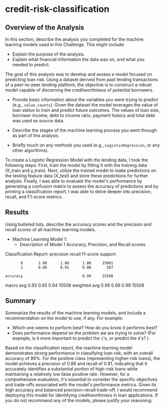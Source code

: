 # credit-risk-classification

## Overview of the Analysis

In this section, describe the analysis you completed for the machine learning models used in this Challenge. This might include:

* Explain the purpose of the analysis.
* Explain what financial information the data was on, and what you needed to predict.

The goal of this analysis was to develop and assess a model focused on predicting loan risk. Using a dataset derived from past lending transactions of a peer-to-peer lending platform, the objective is to construct a robust model capable of discerning the creditworthiness of potential borrowers.


* Provide basic information about the variables you were trying to predict (e.g., `value_counts`).
Given the dataset the model leverages the value of loan status to train and predict future outcomes. The values of loan size, borrower income, debt to income ratio, payment history and total debt was used as source data.

* Describe the stages of the machine learning process you went through as part of this analysis.
* Briefly touch on any methods you used (e.g., `LogisticRegression`, or any other algorithms).

To create a Logistic Regression Model with the lending data, I took the following steps: First, train the model by fitting it with the training data (X_train and y_train). Next, utilize the trained model to make predictions on the testing feature data (X_test) and store these predictions for further analysis. Finally, I was able to evaluate the model's performance by generating a confusion matrix to assess the accuracy of predictions and by printing a classification report, I was able to delve deeper into precision, recall, and F1-score metrics.

## Results

Using bulleted lists, describe the accuracy scores and the precision and recall scores of all machine learning models.

* Machine Learning Model 1:
    * Description of Model 1 Accuracy, Precision, and Recall scores.

Classification Report:
              precision    recall  f1-score   support

           0       1.00      1.00      1.00     15001
           1       0.86      0.91      0.88       507

    accuracy                           0.99     15508
   macro avg       0.93      0.95      0.94     15508
weighted avg       0.99      0.99      0.99     15508

## Summary

Summarize the results of the machine learning models, and include a recommendation on the model to use, if any. For example:

* Which one seems to perform best? How do you know it performs best?
* Does performance depend on the problem we are trying to solve? (For example, is it more important to predict the `1`'s, or predict the `0`'s? )

Based on the classification report, the machine learning model demonstrates strong performance in classifying loan risk, with an overall accuracy of 99%. For the positive class (representing higher-risk loans), the model achieves a precision of 0.86 and recall of 0.91, indicating that it accurately identifies a substantial portion of high-risk loans while maintaining a relatively low false positive rate. However, for a comprehensive evaluation, it's essential to consider the specific objectives and trade-offs associated with the model's performance metrics. Given its high accuracy and balanced precision-recall trade-off, I would recommend deploying this model for identifying creditworthiness in loan applications.
If you do not recommend any of the models, please justify your reasoning.
